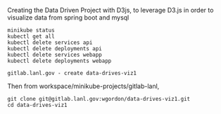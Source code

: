Creating the Data Driven Project with D3js, to leverage D3.js in order to visualize data from spring boot and mysql

```
minikube status
kubectl get all
kubectl delete services api
kubectl delete deployments api
kubectl delete services webapp
kubectl delete deployments webapp
```

```
gitlab.lanl.gov - create data-drives-viz1
```

Then from workspace/minikube-projects/gitlab-lanl, 

```
git clone git@gitlab.lanl.gov:wgordon/data-drives-viz1.git
cd data-drives-viz1
```

